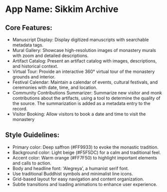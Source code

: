 # **App Name**: Sikkim Archive

## Core Features:

- Manuscript Display: Display digitized manuscripts with searchable metadata tags.
- Mural Gallery: Showcase high-resolution images of monastery murals with zoom and detailed descriptions.
- Artifact Catalog: Present an artifact catalog with images, descriptions, and historical context.
- Virtual Tour: Provide an interactive 360° virtual tour of the monastery grounds and interior.
- Festival Calendar: Maintain a calendar of events, cultural festivals, and ceremonies with date, time, and location.
- Community Contributions Summarizer: Summarize new visitor and monk contributions about the artifacts, using a tool to determine the quality of the source. The summarization is added as a metadata entry to the record.
- Visitor Booking: Allow visitors to book a date and time to visit the monastery

## Style Guidelines:

- Primary color: Deep saffron (#FF9933) to evoke the monastic tradition.
- Background color: Light beige (#F5F5DC) for a calm and traditional feel.
- Accent color: Warm orange (#FF7F50) to highlight important elements and calls to action.
- Body and headline font: 'Alegreya', a humanist serif font.
- Use traditional Buddhist symbols and minimalist line icons.
- Grid-based layout for easy navigation and content organization.
- Subtle transitions and loading animations to enhance user experience.